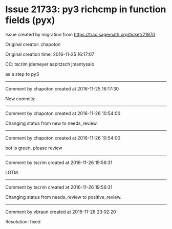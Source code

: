 # Issue 21733: py3 richcmp in function fields (pyx)

Issue created by migration from https://trac.sagemath.org/ticket/21970

Original creator: chapoton

Original creation time: 2016-11-25 16:17:07

CC:  tscrim jdemeyer aapitzsch jmantysalo

as a step to py3


---

Comment by chapoton created at 2016-11-25 16:17:30

New commits:


---

Comment by chapoton created at 2016-11-26 10:54:00

Changing status from new to needs_review.


---

Comment by chapoton created at 2016-11-26 10:54:00

bot is green, please review


---

Comment by tscrim created at 2016-11-26 19:56:31

LGTM.


---

Comment by tscrim created at 2016-11-26 19:56:31

Changing status from needs_review to positive_review.


---

Comment by vbraun created at 2016-11-28 23:02:20

Resolution: fixed
